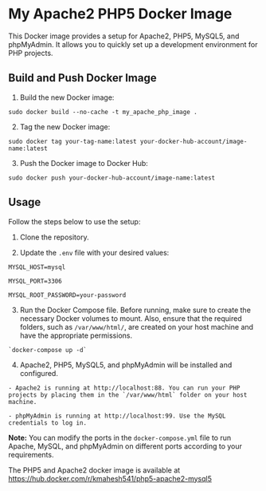 # My Apache2 PHP5 Docker Image

This Docker image provides a setup for Apache2, PHP5, MySQL5, and phpMyAdmin. It allows you to quickly set up a development environment for PHP projects.

## Build and Push Docker Image

1. Build the new Docker image:

  `sudo docker build --no-cache -t my_apache_php_image .`


2. Tag the new Docker image:

  `sudo docker tag your-tag-name:latest your-docker-hub-account/image-name:latest`


3. Push the Docker image to Docker Hub:

  `sudo docker push your-docker-hub-account/image-name:latest`


## Usage

Follow the steps below to use the setup:

  1. Clone the repository.
  
  2. Update the `.env` file with your desired values:
  
    MYSQL_HOST=mysql
    
    MYSQL_PORT=3306
    
    MYSQL_ROOT_PASSWORD=your-password
  
  
  3. Run the Docker Compose file. Before running, make sure to create the necessary Docker volumes to mount. 
  Also, ensure that the required folders, such as `/var/www/html/`, are created on your host machine and have the appropriate permissions.
  
    `docker-compose up -d`
  
  4. Apache2, PHP5, MySQL5, and phpMyAdmin will be installed and configured.
  
    - Apache2 is running at http://localhost:88. You can run your PHP projects by placing them in the `/var/www/html` folder on your host machine.
    
    - phpMyAdmin is running at http://localhost:99. Use the MySQL credentials to log in.

**Note:** You can modify the ports in the `docker-compose.yml` file to run Apache, MySQL, and phpMyAdmin on different ports according to your requirements.

The PHP5 and Apache2 docker image is available at https://hub.docker.com/r/kmahesh541/php5-apache2-mysql5

